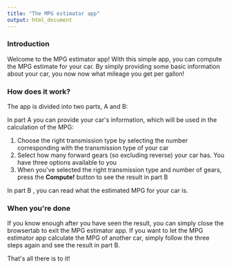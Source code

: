 ```yaml
---
title: "The MPG estimator app"
output: html_document
---
```



### Introduction
Welcome to the MPG estimator app! With this simple app, you can compute the MPG estimate for your car. By simply providing some basic information about your car, you now now what mileage you get per gallon!


### How does it work?
The app is divided into two parts, A and B:

In part A you can provide your car's information, which will be used in the calculation of the MPG:

1. Choose the right transmission type by selecting the number corresponding with the transmission type of your car
2. Select how many forward gears (so excluding reverse) your car has. You have three options available to you
3. When you've selected the right transmission type and number of gears, press the **Compute!** button to see the result in part B

In part B , you can read what the estimated MPG for your car is. 


### When you're done

If you know enough after you have seen the result, you can simply close the browsertab to exit the MPG estimator app. 
If you want to let the MPG estimator app calculate the MPG of another car, simply follow the three steps again and see the result in part B. 

That's all there is to it!
